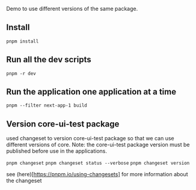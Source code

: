 Demo to use different versions of the same package.

## Install

`pnpm install`

## Run all the dev scripts

`pnpm -r dev`

## Run the application one application at a time

`pnpm --filter next-app-1 build`

## Version core-ui-test package

used changeset to version core-ui-test package so that we can use different versions of core.
Note: the core-ui-test package version must be published before use in the applications.

`pnpm changeset`
`pnpm changeset status --verbose`
`pnpm changeset version`

see (here)[https://pnpm.io/using-changesets] for more information about the changeset
